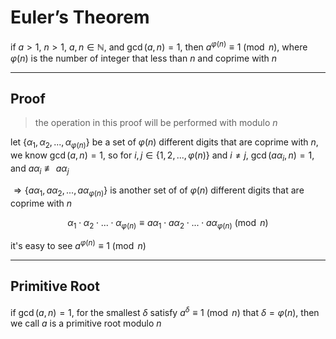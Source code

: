 # Euler’s Theorem

if $a \gt 1$, $n \gt 1$, $a,n \in \mathbb N$, and $\operatorname{gcd}(a,n) = 1$, then $a^{\varphi(n)} \equiv 1 \pmod n$, where $\varphi(n)$ is the number of integer that less than $n$ and coprime with $n$


---
## Proof

> the operation in this proof will be performed with modulo $n$

let $\lbrace\alpha_1,\alpha_2,...,\alpha_{\varphi(n)}\rbrace$ be a set of $\varphi(n)$ different digits that are coprime with $n$, we know $\operatorname{gcd}(a,n) = 1$, so for $i,j \in \lbrace1,2,...,\varphi(n)\rbrace$ and $i \neq j$, $\operatorname{gcd}(a\alpha_i,n) = 1$, and $a\alpha_i \not\equiv a\alpha_j$

$\Rightarrow \lbrace a\alpha_1,a\alpha_2,...,a\alpha_{\varphi(n)}\rbrace$ is another set of of $\varphi(n)$ different digits that are coprime with $n$

$$
\alpha_1 \cdot \alpha_2 \cdot ...  \cdot \alpha_{\varphi(n)} \equiv a\alpha_1 \cdot a\alpha_2 \cdot ... \cdot a\alpha_{\varphi(n)} \pmod n
$$

it's easy to see $a^{\varphi(n)} \equiv 1 \pmod n$


---
## Primitive Root

if $\operatorname{gcd}(a, n) = 1$, for the smallest $\delta$ satisfy $a ^ {\delta} \equiv 1 \pmod n$ that $\delta = \varphi(n)$, then we call $a$ is a primitive root modulo $n$
